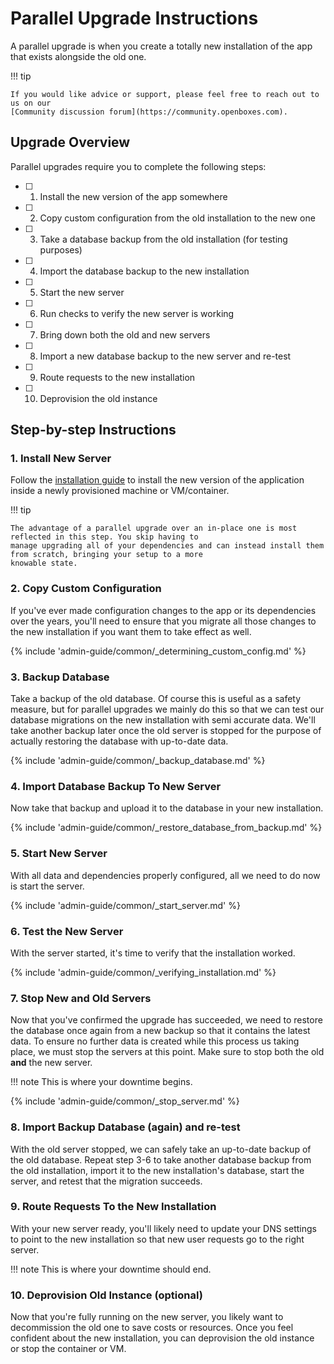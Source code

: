 # Parallel Upgrade Instructions

A parallel upgrade is when you create a totally new installation of the app that exists alongside the old one.

!!! tip

    If you would like advice or support, please feel free to reach out to us on our
    [Community discussion forum](https://community.openboxes.com).


## Upgrade Overview

Parallel upgrades require you to complete the following steps:

* [ ] 1. Install the new version of the app somewhere
* [ ] 2. Copy custom configuration from the old installation to the new one
* [ ] 3. Take a database backup from the old installation (for testing purposes)
* [ ] 4. Import the database backup to the new installation
* [ ] 5. Start the new server
* [ ] 6. Run checks to verify the new server is working
* [ ] 7. Bring down both the old and new servers
* [ ] 8. Import a new database backup to the new server and re-test
* [ ] 9. Route requests to the new installation
* [ ] 10. Deprovision the old instance


## Step-by-step Instructions


### 1. Install New Server

Follow the [installation guide](../../installation/index.md) to install the new version of the application
inside a newly provisioned machine or VM/container.

!!! tip

    The advantage of a parallel upgrade over an in-place one is most reflected in this step. You skip having to
    manage upgrading all of your dependencies and can instead install them from scratch, bringing your setup to a more
    knowable state.


### 2. Copy Custom Configuration

If you've ever made configuration changes to the app or its dependencies over the years, you'll need to ensure that you
migrate all those changes to the new installation if you want them to take effect as well.

{% include 'admin-guide/common/_determining_custom_config.md' %}


### 3. Backup Database

Take a backup of the old database. Of course this is useful as a safety measure, but for parallel upgrades we mainly
do this so that we can test our database migrations on the new installation with semi accurate data. We'll take another
backup later once the old server is stopped for the purpose of actually restoring the database with up-to-date data.

{% include 'admin-guide/common/_backup_database.md' %}


### 4. Import Database Backup To New Server

Now take that backup and upload it to the database in your new installation.

{% include 'admin-guide/common/_restore_database_from_backup.md' %}


### 5. Start New Server

With all data and dependencies properly configured, all we need to do now is start the server.

{% include 'admin-guide/common/_start_server.md' %}


### 6. Test the New Server

With the server started, it's time to verify that the installation worked.

{% include 'admin-guide/common/_verifying_installation.md' %}


### 7. Stop New and Old Servers

Now that you've confirmed the upgrade has succeeded, we need to restore the database once again from a new backup
so that it contains the latest data. To ensure no further data is created while this process us taking place, we
must stop the servers at this point. Make sure to stop both the old **and** the new server.

!!! note
    This is where your downtime begins.

{% include 'admin-guide/common/_stop_server.md' %}


### 8. Import Backup Database (again) and re-test

With the old server stopped, we can safely take an up-to-date backup of the old database. Repeat step 3-6 to take
another database backup from the old installation, import it to the new installation's database, start the server, and
retest that the migration succeeds.


### 9. Route Requests To the New Installation

With your new server ready, you'll likely need to update your DNS settings to point to the new installation so that
new user requests go to the right server.

!!! note
    This is where your downtime should end.


### 10. Deprovision Old Instance (optional)

Now that you're fully running on the new server, you likely want to decommission the old one to save costs or resources.
Once you feel confident about the new installation, you can deprovision the old instance or stop the container or VM.
